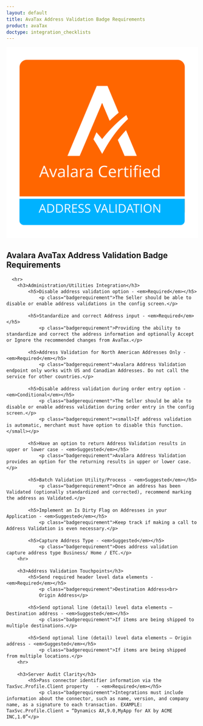 ```yaml
---
layout: default
title: AvaTax Address Validation Badge Requirements
product: avaTax
doctype: integration_checklists
---
```

 <div class="row padding-top padding bottom">
    <div class="col-sm-2">
      <img src="/public/images/devdot/badges/AddressValidation.svg" class="img-responsive" alt="Avalara Certified Solution">
    </div>
    <div class="col-sm-8 padding-top">
      <h2>Avalara AvaTax Address Validation Badge Requirements</h2>
      <!--<h3>Do we want to say anything here?</h3>-->
      
      <hr>
        <h3>Administration/Utilities Integration</h3>
            <h5>Disable address validation option - <em>Required</em></h5>
                <p class="badgerequirement">The Seller should be able to disable or enable address validations in the config screen.</p>
                
            <h5>Standardize and correct Address input - <em>Required</em></h5>
                <p class="badgerequirement">Providing the ability to standardize and correct the address information and optionally Accept or Ignore the recommended changes from AvaTax.</p>
            
            <h5>Address Validation for North American Addresses Only - <em>Required</em></h5>
                <p class="badgerequirement">Avalara Address Validation endpoint only works with US and Canadian Addresses. Do not call the service for other countries.</p>
                
            <h5>Disable address validation during order entry option - <em>Conditional</em></h5>
                <p class="badgerequirement">The Seller should be able to disable or enable address validation during order entry in the config screen.</p>
                <p class="badgerequirement"><small>If address validation is automatic, merchant must have option to disable this function.</small></p>
            
            <h5>Have an option to return Address Validation results in upper or lower case - <em>Suggested</em></h5>
                <p class="badgerequirement">Avalara Address Validation provides an option for the returning results in upper or lower case.</p>
                
            <h5>Batch Validation Utility/Process - <em>Suggested</em></h5>
                <p class="badgerequirement">Once an address has been Validated (optionally standardized and corrected), recommend marking the address as Validated.</p>
                
            <h5>Implement an Is Dirty Flag on Addresses in your Application - <em>Suggested</em></h5>
                <p class="badgerequirement">Keep track if making a call to Address Validation is even necessary.</p>
            
            <h5>Capture Address Type - <em>Suggested</em></h5>
                <p class="badgerequirement">Does address validation capture address type Business/ Home / ETC.</p>
        <hr>
        
        <h3>Address Validation Touchpoints</h3>
            <h5>Send required header level data elements - <em>Required</em></h5>
                <p class="badgerequirement">Destination Address<br>
                Origin Address</p>
            
            <h5>Send optional line (detail) level data elements – Destination address - <em>Suggested</em></h5>
                <p class="badgerequirement">If items are being shipped to multiple destinations.</p>
                
            <h5>Send optional line (detail) level data elements – Origin address - <em>Suggested</em></h5>
                <p class="badgerequirement">If items are being shipped from multiple locations.</p>
        <hr>
        
        <h3>Server Audit Clarity</h3>
            <h5>Pass connector identifier information via the TaxSvc.Profile.Client property   - <em>Required</em></h5>
                <p class="badgerequirement">Integrations must include information about the connector, such as name, version, and company name, as a signature to each transaction. EXAMPLE: TaxSvc.Profile.Client = “Dynamics AX,9.0,MyApp for AX by ACME INC,1.0”</p>